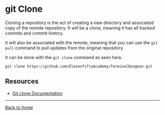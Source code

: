 # git Clone

Cloning a repository is the act of creating a new directory and associated copy of the remote repository. It will be a clone, meaning it has all tracked commits and commit history.

It will also be associated with the remote, meaning that you can use the `git pull` command to pull updates from the original repository.

It can be done with the `git clone` command as seen here.

```
git clone https://github.com/ElevenfiftyAcademy/TerminalDungeon.git
```
## Resources

- [Git clone Documentation](https://git-scm.com/docs/git-clone)
---
[Back to home](../README.md)
